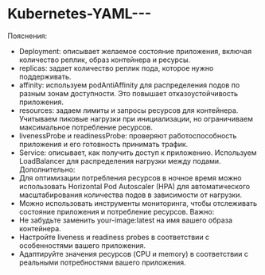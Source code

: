 # Kubernetes-YAML---

Пояснения:
- Deployment: описывает желаемое состояние приложения, включая количество реплик, образ контейнера и ресурсы.
- replicas: задает количество реплик пода, которое нужно поддерживать.
- affinity: используем podAntiAffinity для распределения подов по разным зонам доступности. Это повышает отказоустойчивость приложения.
- resources: задаем лимиты и запросы ресурсов для контейнера. Учитываем пиковые нагрузки при инициализации, но ограничиваем максимальное потребление ресурсов.
- livenessProbe и readinessProbe: проверяют работоспособность приложения и его готовность принимать трафик.
- Service: описывает, как получить доступ к приложению. Используем LoadBalancer для распределения нагрузки между подами.
Дополнительно:
- Для оптимизации потребления ресурсов в ночное время можно использовать Horizontal Pod Autoscaler (HPA) для автоматического масштабирования количества подов в зависимости от нагрузки.
- Можно использовать инструменты мониторинга, чтобы отслеживать состояние приложения и потребление ресурсов.
Важно:
- Не забудьте заменить your-image:latest на имя вашего образа контейнера.
- Настройте liveness и readiness probes в соответствии с особенностями вашего приложения.
- Адаптируйте значения ресурсов (CPU и memory) в соответствии с реальными потребностями вашего приложения.
